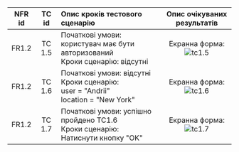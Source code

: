 |NFR id|TC id|Опис кроків тестового сценарію|Опис очікуваних результатів|
|:-----:|:-----:|:-----|:-----:|
|FR1.2|TC 1.5|Початкові умови: користувач має бути авторизований<br> Кроки сценарію: відсутні|Екранна форма:<br>![tc1.5](/2-SoftwareDesign/2.8-TestCases/tc1.5.jpg)|
|FR1.2|TC 1.6|Початкові умови: відсутні<br> Кроки сценарію:<br>user = "Andrii"<br>location = "New York"|Екранна форма:<br>![tc1.6](/2-SoftwareDesign/2.8-TestCases/tc1.6.jpg)|
|FR1.2|TC 1.7|Початкові умови: успішно пройдено TC1.6<br> Кроки сценарію:<br>Натиснути кнопку "OK"|Екранна форма:<br>![tc1.7](/2-SoftwareDesign/2.8-TestCases/tc1.7.jpg)|
